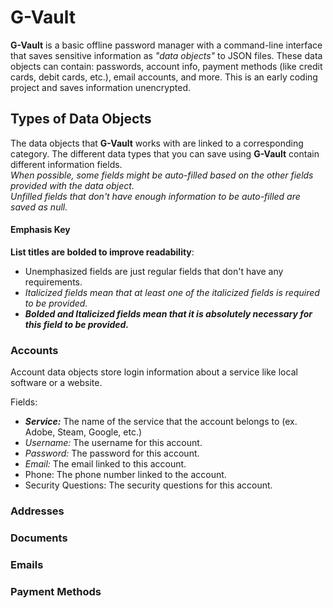 # G-Vault
**G-Vault** is a basic offline password manager with a command-line interface that saves sensitive information as _"data objects"_ to JSON files.
These data objects can contain: passwords, account info, payment methods (like credit cards, debit cards, etc.), email accounts, and more.
This is an early coding project and saves information unencrypted.

## Types of Data Objects
The data objects that **G-Vault** works with are linked to a corresponding category. The different data types that you can save using **G-Vault** contain different information fields.   
*When possible, some fields might be auto-filled based on the other fields provided with the data object.   
Unfilled fields that don't have enough information to be auto-filled are saved as null.*

#### Emphasis Key
**List titles are bolded to improve readability**:
* Unemphasized fields are just regular fields that don't have any requirements.
* _Italicized fields mean that at least one of the italicized fields is required to be provided._
* **_Bolded and Italicized fields mean that it is absolutely necessary for this field to be provided._**

### Accounts
Account data objects store login information about a service like local software or a website.   

Fields:
* **_Service:_** The name of the service that the account belongs to (ex. Adobe, Steam, Google, etc.)
* _Username:_ The username for this account.
* _Password:_ The password for this account.
* _Email:_ The email linked to this account.
* Phone: The phone number linked to the account.
* Security Questions: The security questions for this account.

### Addresses

### Documents

### Emails

### Payment Methods
